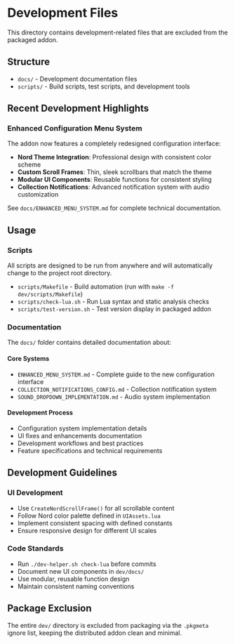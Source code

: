 # Development Files

This directory contains development-related files that are excluded from the packaged addon.

## Structure

- `docs/` - Development documentation files
- `scripts/` - Build scripts, test scripts, and development tools

## Recent Development Highlights

### Enhanced Configuration Menu System
The addon now features a completely redesigned configuration interface:
- **Nord Theme Integration**: Professional design with consistent color scheme
- **Custom Scroll Frames**: Thin, sleek scrollbars that match the theme
- **Modular UI Components**: Reusable functions for consistent styling
- **Collection Notifications**: Advanced notification system with audio customization

See `docs/ENHANCED_MENU_SYSTEM.md` for complete technical documentation.

## Usage

### Scripts

All scripts are designed to be run from anywhere and will automatically change to the project root directory.

- `scripts/Makefile` - Build automation (run with `make -f dev/scripts/Makefile`)
- `scripts/check-lua.sh` - Run Lua syntax and static analysis checks
- `scripts/test-version.sh` - Test version display in packaged addon

### Documentation

The `docs/` folder contains detailed documentation about:

#### Core Systems
- `ENHANCED_MENU_SYSTEM.md` - Complete guide to the new configuration interface
- `COLLECTION_NOTIFICATIONS_CONFIG.md` - Collection notification system
- `SOUND_DROPDOWN_IMPLEMENTATION.md` - Audio system implementation

#### Development Process
- Configuration system implementation details
- UI fixes and enhancements documentation
- Development workflows and best practices
- Feature specifications and technical requirements

## Development Guidelines

### UI Development
- Use `CreateNordScrollFrame()` for all scrollable content
- Follow Nord color palette defined in `UIAssets.lua`
- Implement consistent spacing with defined constants
- Ensure responsive design for different UI scales

### Code Standards
- Run `./dev-helper.sh check-lua` before commits
- Document new UI components in `dev/docs/`
- Use modular, reusable function design
- Maintain consistent naming conventions

## Package Exclusion

The entire `dev/` directory is excluded from packaging via the `.pkgmeta` ignore list, keeping the distributed addon clean and minimal.
